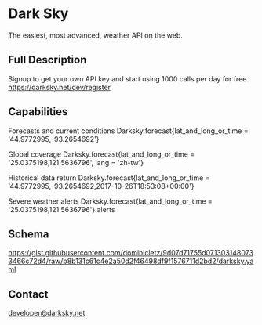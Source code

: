 # Dark Sky

The easiest, most advanced, weather API on the web.

## Full Description

Signup to get your own API key and start using 1000 calls per day for free. https://darksky.net/dev/register

## Capabilities

Forecasts and current conditions
Darksky.forecast{lat_and_long_or_time = '44.9772995,-93.2654692'} 

Global coverage
Darksky.forecast{lat_and_long_or_time = '25.0375198,121.5636796', lang = 'zh-tw'} 

Historical data
return Darksky.forecast{lat_and_long_or_time = '44.9772995,-93.2654692,2017-10-26T18:53:08+00:00'}

Severe weather alerts
Darksky.forecast{lat_and_long_or_time = '25.0375198,121.5636796'}.alerts 


## Schema

https://gist.githubusercontent.com/dominicletz/9d07d71755d0713031480733466c72d4/raw/b8b131c61c4e2a50d2f46498df9f1576711d2bd2/darksky.yaml

## Contact

developer@darksky.net

